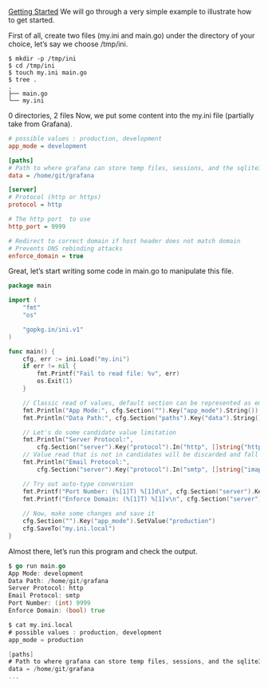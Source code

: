 [Getting Started](https://github.com/go-ini/ini)
We will go through a very simple example to illustrate how to get started.

First of all, create two files (my.ini and main.go) under the directory of your choice, let’s say we choose /tmp/ini.
```
$ mkdir -p /tmp/ini
$ cd /tmp/ini
$ touch my.ini main.go
$ tree .
.
├── main.go
└── my.ini
```
0 directories, 2 files
Now, we put some content into the my.ini file (partially take from Grafana).
```ini
# possible values : production, development
app_mode = development

[paths]
# Path to where grafana can store temp files, sessions, and the sqlite3 db (if that is used)
data = /home/git/grafana

[server]
# Protocol (http or https)
protocol = http

# The http port  to use
http_port = 9999

# Redirect to correct domain if host header does not match domain
# Prevents DNS rebinding attacks
enforce_domain = true
```
Great, let’s start writing some code in main.go to manipulate this file.
```go
package main

import (
    "fmt"
    "os"

    "gopkg.in/ini.v1"
)

func main() {
    cfg, err := ini.Load("my.ini")
    if err != nil {
        fmt.Printf("Fail to read file: %v", err)
        os.Exit(1)
    }

    // Classic read of values, default section can be represented as empty string
    fmt.Println("App Mode:", cfg.Section("").Key("app_mode").String())
    fmt.Println("Data Path:", cfg.Section("paths").Key("data").String())

    // Let's do some candidate value limitation
    fmt.Println("Server Protocol:",
        cfg.Section("server").Key("protocol").In("http", []string{"http", "https"}))
    // Value read that is not in candidates will be discarded and fall back to given default value
    fmt.Println("Email Protocol:",
        cfg.Section("server").Key("protocol").In("smtp", []string{"imap", "smtp"}))

    // Try out auto-type conversion
    fmt.Printf("Port Number: (%[1]T) %[1]d\n", cfg.Section("server").Key("http_port").MustInt(9999))
    fmt.Printf("Enforce Domain: (%[1]T) %[1]v\n", cfg.Section("server").Key("enforce_domain").MustBool(false))
    
    // Now, make some changes and save it
    cfg.Section("").Key("app_mode").SetValue("production")
    cfg.SaveTo("my.ini.local")
}
```
Almost there, let’s run this program and check the output.
```go
$ go run main.go
App Mode: development
Data Path: /home/git/grafana
Server Protocol: http
Email Protocol: smtp
Port Number: (int) 9999
Enforce Domain: (bool) true

$ cat my.ini.local
# possible values : production, development
app_mode = production

[paths]
# Path to where grafana can store temp files, sessions, and the sqlite3 db (if that is used)
data = /home/git/grafana
...
```
